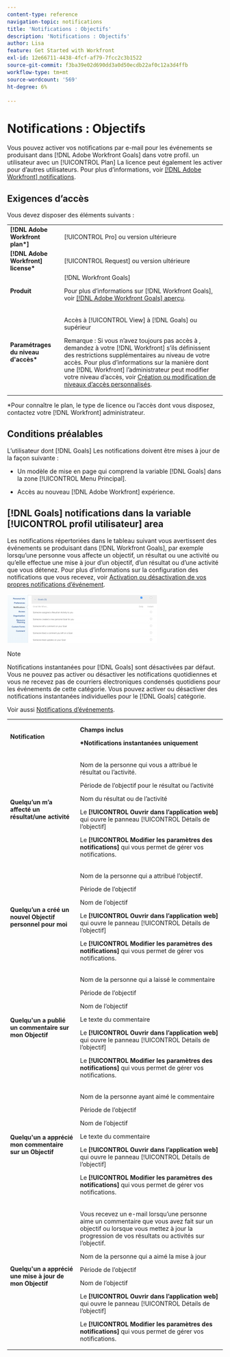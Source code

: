 ```yaml
---
content-type: reference
navigation-topic: notifications
title: 'Notifications : Objectifs'
description: 'Notifications : Objectifs'
author: Lisa
feature: Get Started with Workfront
exl-id: 12e66711-4438-4fcf-af79-7fcc2c3b1522
source-git-commit: f3ba39e02d690dd3a0d50ecdb22af0c12a3d4ffb
workflow-type: tm+mt
source-wordcount: '569'
ht-degree: 6%

---
```


# Notifications : Objectifs

Vous pouvez activer vos notifications par e-mail pour les événements se produisant dans [!DNL Adobe Workfront Goals] dans votre profil. un utilisateur avec un [!UICONTROL Plan] La licence peut également les activer pour d’autres utilisateurs. Pour plus d’informations, voir [[!DNL Adobe Workfront] notifications](../../workfront-basics/using-notifications/wf-notifications.md).

## Exigences d’accès

<!--
<p data-mc-conditions="QuicksilverOrClassic.Draft mode">(NOTE: because there are conditions for who sees this, I added this from the How To articles/ template although this is not a How To. But I like the format, so I thought keeping it consistent might help users. We may decide to update this when we have access and prereq for overview-type articles)</p>
-->

Vous devez disposer des éléments suivants :

<table style="table-layout:auto"> 
 <col> 
 <col> 
 <tbody> 
  <tr> 
   <td role="rowheader"><strong>[!DNL Adobe Workfront plan*]</strong></td> 
   <td> <p>[!UICONTROL Pro] ou version ultérieure</p> </td> 
  </tr> 
  <tr> 
   <td role="rowheader"><strong>[!DNL Adobe Workfront] license*</strong></td> 
   <td> <p>[!UICONTROL Request] ou version ultérieure</p> </td> 
  </tr> 
  <tr> 
   <td role="rowheader"><strong>Produit</strong></td> 
   <td>[!DNL Workfront Goals] <p>Pour plus d’informations sur [!DNL Workfront Goals], voir <a href="../../workfront-goals/goal-management/wf-goals-overview.md" class="MCXref xref">[!DNL Adobe Workfront Goals] aperçu</a>.</p> </td> 
  </tr> 
  <tr> 
   <td role="rowheader"><strong>Paramétrages du niveau d'accès*</strong></td> 
   <td> <p>Accès à [!UICONTROL View] à [!DNL Goals] ou supérieur</p> <p>Remarque : Si vous n’avez toujours pas accès à , demandez à votre [!DNL Workfront] s’ils définissent des restrictions supplémentaires au niveau de votre accès. Pour plus d’informations sur la manière dont une [!DNL Workfront] l’administrateur peut modifier votre niveau d’accès, voir <a href="../../administration-and-setup/add-users/configure-and-grant-access/create-modify-access-levels.md" class="MCXref xref">Création ou modification de niveaux d’accès personnalisés</a>.</p> </td> 
  </tr> <!--
   <tr data-mc-conditions="QuicksilverOrClassic.Draft mode"> 
    <td role="rowheader">Object permissions</td> 
    <td> <p>[Insert permissions needed]</p> <p>For information on requesting additional access, see <a href="../../workfront-basics/grant-and-request-access-to-objects/request-access.md" class="MCXref xref">Request access to objects </a>.</p> </td> 
   </tr>
  --> 
 </tbody> 
</table>

&#42;Pour connaître le plan, le type de licence ou l’accès dont vous disposez, contactez votre [!DNL Workfront] administrateur.

## Conditions préalables

L’utilisateur dont [!DNL Goals] Les notifications doivent être mises à jour de la façon suivante :

* Un modèle de mise en page qui comprend la variable [!DNL Goals] dans la zone [!UICONTROL Menu Principal].
* Accès au nouveau [!DNL Adobe Workfront] expérience.

   <!--
  <MadCap:conditionalText data-mc-conditions="QuicksilverOrClassic.Draft mode">
  (NOTE: we need this here because you can see these notifications from Classic)
  </MadCap:conditionalText>
  -->

## [!DNL Goals] notifications dans la variable [!UICONTROL profil utilisateur] area

Les notifications répertoriées dans le tableau suivant vous avertissent des événements se produisant dans [!DNL Workfront Goals], par exemple lorsqu’une personne vous affecte un objectif, un résultat ou une activité ou qu’elle effectue une mise à jour d’un objectif, d’un résultat ou d’une activité que vous détenez. Pour plus d’informations sur la configuration des notifications que vous recevez, voir [Activation ou désactivation de vos propres notifications d’événement](../../workfront-basics/using-notifications/activate-or-deactivate-your-own-event-notifications.md).

![](assets/goals-notifications-preferences-350x114.png)

>[!NOTE]
>
>Notifications instantanées pour [!DNL Goals] sont désactivées par défaut. Vous ne pouvez pas activer ou désactiver les notifications quotidiennes et vous ne recevez pas de courriers électroniques condensés quotidiens pour les événements de cette catégorie. Vous pouvez activer ou désactiver des notifications instantanées individuelles pour le [!DNL Goals] catégorie.

Voir aussi [Notifications d’événements](../../workfront-basics/using-notifications/event-notifications.md).

<table style="table-layout:auto"> 
 <col> 
 <col> 
 <tbody> 
  <tr> 
   <td><strong>Notification</strong></td> 
   <td> <p><strong>Champs inclus</strong> </p> <p><strong>*Notifications instantanées uniquement</strong></p> </td> 
  </tr> 
  <tr> 
   <td><strong>Quelqu’un m’a affecté un résultat/une activité</strong></td> 
   <td> <p>Nom de la personne qui vous a attribué le résultat ou l’activité.</p> <p>Période de l’objectif pour le résultat ou l’activité</p> <p>Nom du résultat ou de l’activité</p> <p>Le <strong>[!UICONTROL Ouvrir dans l’application web]</strong> qui ouvre le panneau [!UICONTROL Détails de l’objectif]</p> <p>Le <strong>[!UICONTROL Modifier les paramètres des notifications]</strong> qui vous permet de gérer vos notifications.</p> </td> 
  </tr> 
  <tr> 
   <td><strong>Quelqu’un a créé un nouvel Objectif personnel pour moi</strong> </td> 
   <td> <p>Nom de la personne qui a attribué l’objectif.</p> <p>Période de l’objectif</p> <p>Nom de l’objectif</p> <p>Le <strong>[!UICONTROL Ouvrir dans l’application web]</strong> qui ouvre le panneau [!UICONTROL Détails de l’objectif]</p> <p>Le <strong>[!UICONTROL Modifier les paramètres des notifications]</strong> qui vous permet de gérer vos notifications.</p> </td> 
  </tr> 
  <tr> 
   <td><strong>Quelqu'un a publié un commentaire sur mon Objectif</strong></td> 
   <td> <p>Nom de la personne qui a laissé le commentaire</p> <p>Période de l’objectif </p> <p>Nom de l’objectif</p> <p>Le texte du commentaire</p> <p>Le <strong>[!UICONTROL Ouvrir dans l’application web]</strong> qui ouvre le panneau [!UICONTROL Détails de l’objectif]</p> <p>Le <strong>[!UICONTROL Modifier les paramètres des notifications]</strong> qui vous permet de gérer vos notifications.</p> </td> 
  </tr> 
  <tr> 
   <td><strong>Quelqu'un a apprécié mon commentaire sur un Objectif</strong></td> 
   <td> <p>Nom de la personne ayant aimé le commentaire</p> <p>Période de l’objectif </p> <p>Nom de l’objectif</p> <p>Le texte du commentaire </p> <p>Le <strong>[!UICONTROL Ouvrir dans l’application web]</strong> qui ouvre le panneau [!UICONTROL Détails de l’objectif]</p> <p>Le <strong>[!UICONTROL Modifier les paramètres des notifications]</strong> qui vous permet de gérer vos notifications.</p> </td> 
  </tr> 
  <tr> 
   <td><strong>Quelqu'un a apprécié une mise à jour de mon Objectif</strong></td> 
   <td> <p>Vous recevez un e-mail lorsqu’une personne aime un commentaire que vous avez fait sur un objectif ou lorsque vous mettez à jour la progression de vos résultats ou activités sur l’objectif. </p> <p>Nom de la personne qui a aimé la mise à jour</p> <p>Période de l’objectif </p> <p>Nom de l’objectif</p> <p>Le <strong>[!UICONTROL Ouvrir dans l’application web]</strong> qui ouvre le panneau [!UICONTROL Détails de l’objectif]</p> <p>Le <strong>[!UICONTROL Modifier les paramètres des notifications]</strong> qui vous permet de gérer vos notifications.</p> </td> 
  </tr> 
 </tbody> 
</table>

<!--
NOTE FOR NAME OF GOAL IN LAST TABLE CELL: check this. Is this true? Didn't triggger when this was written; add anything else? Maybe the type of the update is mentioned?!
-->
